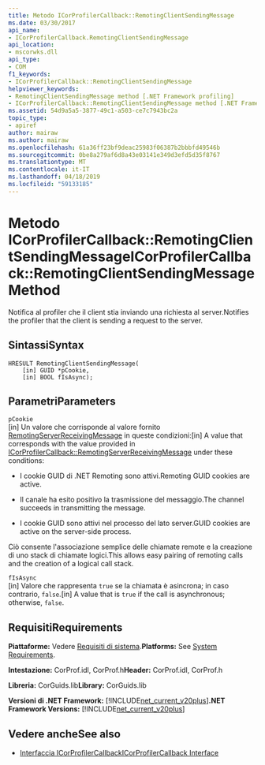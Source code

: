 ```yaml
---
title: Metodo ICorProfilerCallback::RemotingClientSendingMessage
ms.date: 03/30/2017
api_name:
- ICorProfilerCallback.RemotingClientSendingMessage
api_location:
- mscorwks.dll
api_type:
- COM
f1_keywords:
- ICorProfilerCallback::RemotingClientSendingMessage
helpviewer_keywords:
- RemotingClientSendingMessage method [.NET Framework profiling]
- ICorProfilerCallback::RemotingClientSendingMessage method [.NET Framework profiling]
ms.assetid: 54d9a5a5-3877-49c1-a503-ce7c7943bc2a
topic_type:
- apiref
author: mairaw
ms.author: mairaw
ms.openlocfilehash: 61a36ff23bf9deac25983f06387b2bbbfd49546b
ms.sourcegitcommit: 0be8a279af6d8a43e03141e349d3efd5d35f8767
ms.translationtype: MT
ms.contentlocale: it-IT
ms.lasthandoff: 04/18/2019
ms.locfileid: "59133185"
---
```

# <a name="icorprofilercallbackremotingclientsendingmessage-method"></a><span data-ttu-id="d80d1-102">Metodo ICorProfilerCallback::RemotingClientSendingMessage</span><span class="sxs-lookup"><span data-stu-id="d80d1-102">ICorProfilerCallback::RemotingClientSendingMessage Method</span></span>
<span data-ttu-id="d80d1-103">Notifica al profiler che il client stia inviando una richiesta al server.</span><span class="sxs-lookup"><span data-stu-id="d80d1-103">Notifies the profiler that the client is sending a request to the server.</span></span>  
  
## <a name="syntax"></a><span data-ttu-id="d80d1-104">Sintassi</span><span class="sxs-lookup"><span data-stu-id="d80d1-104">Syntax</span></span>  
  
```  
HRESULT RemotingClientSendingMessage(  
    [in] GUID *pCookie,  
    [in] BOOL fIsAsync);  
```  
  
## <a name="parameters"></a><span data-ttu-id="d80d1-105">Parametri</span><span class="sxs-lookup"><span data-stu-id="d80d1-105">Parameters</span></span>  
 `pCookie`  
 <span data-ttu-id="d80d1-106">[in] Un valore che corrisponde al valore fornito [RemotingServerReceivingMessage](../../../../docs/framework/unmanaged-api/profiling/icorprofilercallback-remotingserverreceivingmessage-method.md) in queste condizioni:</span><span class="sxs-lookup"><span data-stu-id="d80d1-106">[in] A value that corresponds with the value provided in [ICorProfilerCallback::RemotingServerReceivingMessage](../../../../docs/framework/unmanaged-api/profiling/icorprofilercallback-remotingserverreceivingmessage-method.md) under these conditions:</span></span>  
  
-   <span data-ttu-id="d80d1-107">I cookie GUID di .NET Remoting sono attivi.</span><span class="sxs-lookup"><span data-stu-id="d80d1-107">Remoting GUID cookies are active.</span></span>  
  
-   <span data-ttu-id="d80d1-108">Il canale ha esito positivo la trasmissione del messaggio.</span><span class="sxs-lookup"><span data-stu-id="d80d1-108">The channel succeeds in transmitting the message.</span></span>  
  
-   <span data-ttu-id="d80d1-109">I cookie GUID sono attivi nel processo del lato server.</span><span class="sxs-lookup"><span data-stu-id="d80d1-109">GUID cookies are active on the server-side process.</span></span>  
  
 <span data-ttu-id="d80d1-110">Ciò consente l'associazione semplice delle chiamate remote e la creazione di uno stack di chiamate logici.</span><span class="sxs-lookup"><span data-stu-id="d80d1-110">This allows easy pairing of remoting calls and the creation of a logical call stack.</span></span>  
  
 `fIsAsync`  
 <span data-ttu-id="d80d1-111">[in] Valore che rappresenta `true` se la chiamata è asincrona; in caso contrario, `false`.</span><span class="sxs-lookup"><span data-stu-id="d80d1-111">[in] A value that is `true` if the call is asynchronous; otherwise, `false`.</span></span>  
  
## <a name="requirements"></a><span data-ttu-id="d80d1-112">Requisiti</span><span class="sxs-lookup"><span data-stu-id="d80d1-112">Requirements</span></span>  
 <span data-ttu-id="d80d1-113">**Piattaforme:** Vedere [Requisiti di sistema](../../../../docs/framework/get-started/system-requirements.md).</span><span class="sxs-lookup"><span data-stu-id="d80d1-113">**Platforms:** See [System Requirements](../../../../docs/framework/get-started/system-requirements.md).</span></span>  
  
 <span data-ttu-id="d80d1-114">**Intestazione:** CorProf.idl, CorProf.h</span><span class="sxs-lookup"><span data-stu-id="d80d1-114">**Header:** CorProf.idl, CorProf.h</span></span>  
  
 <span data-ttu-id="d80d1-115">**Libreria:** CorGuids.lib</span><span class="sxs-lookup"><span data-stu-id="d80d1-115">**Library:** CorGuids.lib</span></span>  
  
 <span data-ttu-id="d80d1-116">**Versioni di .NET Framework:** [!INCLUDE[net_current_v20plus](../../../../includes/net-current-v20plus-md.md)]</span><span class="sxs-lookup"><span data-stu-id="d80d1-116">**.NET Framework Versions:** [!INCLUDE[net_current_v20plus](../../../../includes/net-current-v20plus-md.md)]</span></span>  
  
## <a name="see-also"></a><span data-ttu-id="d80d1-117">Vedere anche</span><span class="sxs-lookup"><span data-stu-id="d80d1-117">See also</span></span>

- [<span data-ttu-id="d80d1-118">Interfaccia ICorProfilerCallback</span><span class="sxs-lookup"><span data-stu-id="d80d1-118">ICorProfilerCallback Interface</span></span>](../../../../docs/framework/unmanaged-api/profiling/icorprofilercallback-interface.md)
